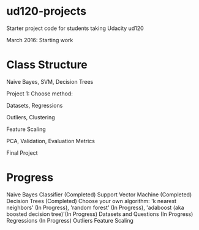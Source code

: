 ud120-projects
==============

Starter project code for students taking Udacity ud120

March 2016: Starting work

Class Structure
==============
Naive Bayes, SVM, Decision Trees

Project 1: Choose method:

Datasets, Regressions

Outliers, Clustering

Feature Scaling

PCA, Validation, Evaluation Metrics

Final Project


Progress
========

Naive Bayes Classifier (Completed)
Support Vector Machine (Completed)
Decision Trees (Completed)
Choose your own algorithm: 
    'k nearest neighbors' (In Progress), 
    'random forest' (In Progress), 
    'adaboost (aka boosted decision tree)'(In Progress)
Datasets and Questions (In Progress)
Regressions (In Progress)
Outliers
Feature Scaling

